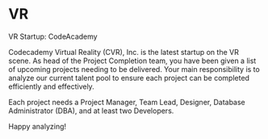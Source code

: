 # VR
VR Startup: CodeAcademy

Codecademy Virtual Reality (CVR), Inc. is the latest startup on the VR scene. As head of the Project Completion team, you have been given a list of upcoming projects needing to be delivered. Your main responsibility is to analyze our current talent pool to ensure each project can be completed efficiently and effectively.

Each project needs a Project Manager, Team Lead, Designer, Database Administrator (DBA), and at least two Developers.

Happy analyzing!
